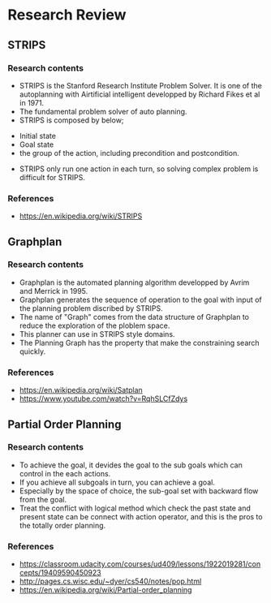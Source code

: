 # Research Review
## STRIPS
### Research contents
 * STRIPS is the Stanford Research Institute Problem Solver. It is one of the autoplanning with Airtificial intelligent developped by Richard Fikes et al in 1971.
 * The fundamental problem solver of auto planning.
 * STRIPS is composed by below;
  - Initial state
  - Goal state
  - the group of the action, including precondition and postcondition.
 * STRIPS only run one action in each turn, so solving complex problem is difficult for STRIPS.
### References
 * https://en.wikipedia.org/wiki/STRIPS

## Graphplan
### Research contents
 * Graphplan is the automated planning algorithm developped by Avrim and Merrick in 1995.
 * Graphplan generates the sequence of operation to the goal with input of the planning problem discribed by STRIPS.
 * The name of "Graph" comes from the data structure of Graphplan to reduce the exploration of the ploblem space.
 * This planner can use in STRIPS style domains.
 * The Planning Graph has the property that make the constraining search quickly.
### References
 * https://en.wikipedia.org/wiki/Satplan
 * https://www.youtube.com/watch?v=RqhSLCfZdys

## Partial Order Planning
### Research contents
* To achieve the goal, it devides the goal to the sub goals which can control in the each actions.
* If you achieve all subgoals in turn, you can achieve a goal.
* Especially by the space of choice, the sub-goal set with backward flow from the goal.
* Treat the conflict with logical method which check the past state and present state can be connect with action operator, and this is the pros to the totally order planning.
### References
 * https://classroom.udacity.com/courses/ud409/lessons/1922019281/concepts/19409590450923
 * http://pages.cs.wisc.edu/~dyer/cs540/notes/pop.html
 * https://en.wikipedia.org/wiki/Partial-order_planning
